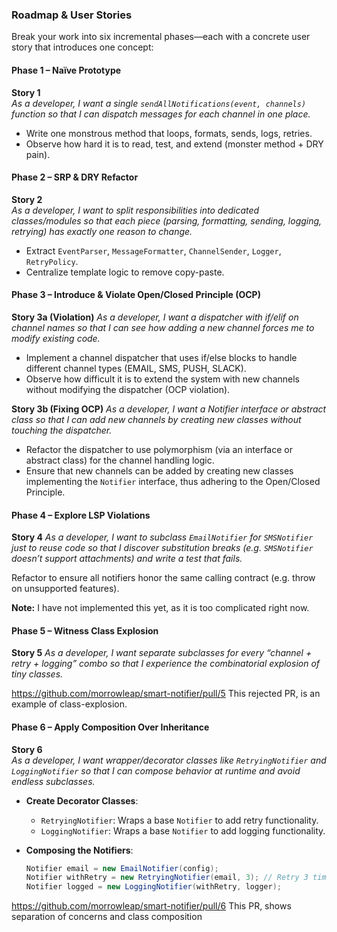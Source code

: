 ### Roadmap & User Stories
Break your work into six incremental phases—each with a concrete user story that introduces one concept:

#### Phase 1 – Naïve Prototype

**Story 1**  
*As a developer, I want a single `sendAllNotifications(event, channels)` function so that I can dispatch messages for each channel in one place.*

- Write one monstrous method that loops, formats, sends, logs, retries.
- Observe how hard it is to read, test, and extend (monster method + DRY pain).

#### Phase 2 – SRP & DRY Refactor

**Story 2**  
*As a developer, I want to split responsibilities into dedicated classes/modules so that each piece (parsing, formatting, sending, logging, retrying) has exactly one reason to change.*

- Extract `EventParser`, `MessageFormatter`, `ChannelSender`, `Logger`, `RetryPolicy`.
- Centralize template logic to remove copy-paste.

#### Phase 3 – Introduce & Violate Open/Closed Principle (OCP)

**Story 3a (Violation)**
*As a developer, I want a dispatcher with if/elif on channel names so that I can see how adding a new channel forces me to modify existing code.*

* Implement a channel dispatcher that uses if/else blocks to handle different channel types (EMAIL, SMS, PUSH, SLACK).
* Observe how difficult it is to extend the system with new channels without modifying the dispatcher (OCP violation).

**Story 3b (Fixing OCP)**
*As a developer, I want a Notifier interface or abstract class so that I can add new channels by creating new classes without touching the dispatcher.*

* Refactor the dispatcher to use polymorphism (via an interface or abstract class) for the channel handling logic.
* Ensure that new channels can be added by creating new classes implementing the `Notifier` interface, thus adhering to the Open/Closed Principle.

#### Phase 4 – Explore LSP Violations

**Story 4**
*As a developer, I want to subclass `EmailNotifier` for `SMSNotifier` just to reuse code so that I discover substitution breaks (e.g. `SMSNotifier` doesn’t support attachments) and write a test that fails.*

Refactor to ensure all notifiers honor the same calling contract (e.g. throw on unsupported features).

**Note:** I have not implemented this yet, as it is too complicated right now.


#### Phase 5 – Witness Class Explosion

**Story 5**
*As a developer, I want separate subclasses for every “channel + retry + logging” combo so that I experience the combinatorial explosion of tiny classes.*

https://github.com/morrowleap/smart-notifier/pull/5 This rejected PR, is an example of class-explosion.


#### Phase 6 – Apply Composition Over Inheritance

**Story 6**  
*As a developer, I want wrapper/decorator classes like `RetryingNotifier` and `LoggingNotifier` so that I can compose behavior at runtime and avoid endless subclasses.*

- **Create Decorator Classes**: 
   - `RetryingNotifier`: Wraps a base `Notifier` to add retry functionality.
   - `LoggingNotifier`: Wraps a base `Notifier` to add logging functionality.

- **Composing the Notifiers**:
   ```java
   Notifier email = new EmailNotifier(config);
   Notifier withRetry = new RetryingNotifier(email, 3); // Retry 3 times
   Notifier logged = new LoggingNotifier(withRetry, logger);
   
https://github.com/morrowleap/smart-notifier/pull/6 This PR, shows separation of concerns and class composition
